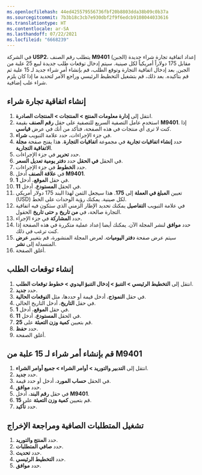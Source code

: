 ```yaml
---
ms.openlocfilehash: 44ed425579556736fbf20b8803dda38b09c0b37a
ms.sourcegitcommit: 7b3b18c3cb7e930dbf2f9f6edcb9108044033616
ms.translationtype: HT
ms.contentlocale: ar-SA
ms.lasthandoff: 07/22/2021
ms.locfileid: "6668239"
---
```

في الشركة **USP2**، يتطلب رقم الصنف **M9401** (الجبن) إعداد اتفاقية تجارة شراء جديدة مقابل 175 دولاراً أمريكياً لكل صينية. سيتم إدخال توقعات طلب جديدة لبيع 25 علبة من الجبن. بعد إدخال اتفاقية التجارة وتوقع الطلب، قم بإنشاء أمر شراء جديد لـ 15 علبة ثم قم بتأكيده. بعد ذلك، قم بتشغيل التخطيط الرئيسي وراجع الأمر لتحديد ما إذا كان يلزم شراء علب إضافية.

## <a name="create-a-purchase-trade-agreement"></a>إنشاء اتفاقية تجارة شراء

1.  انتقل إلى **إدارة معلومات المنتج > المنتجات > المنتجات الصادرة**.
2.  استخدم عامل التصفية السريع للتصفية على حقل **رقم الصنف** بقيمة **M9401**. إذا كنت لا ترى أي منتجات في هذه الصفحة، فتأكد من أنك في عرض **قياسي**. 
3.  في جزء الإجراءات، حدد علامة التبويب **شراء**.
4.  حدد **إنشاء اتفاقيات تجارية** في مجموعة **اتفاقيات التجارة**. هذا يفتح صفحة **مجلة الاتفاقية التجارية**. 
5.  حدد **تحرير** في جزء الإجراءات.
6.  في الحقل **في الحقل** حدد **دفتر يومية تعديل السعر**. 
7.  حدد **الخطوط** في جزء الإجراءات.
8.  في **علاقة الصنف** أدخل **M9401**.
9.  في حقل **الموقع**، أدخل **1**.
10. في الحقل **المستودع**، أدخل **11**.
11. تعيين **المبلغ في العملة** إلى **175**. هذا سيجعل الثمن لهذا البند 175 دولار أمريكي (USD) لكل صينية. يمكنك رؤية الوحدات على الخط.
12. في علامة التبويب **التفاصيل** يمكنك تحديد الإطار الزمني الذي ستكون فيه اتفاقية التجارة صالحة، في **من تاريخ** و **حتى تاريخ** الحقول. 
12. حدد **المشاركة** في جزء الإجراء.
13. حدد **موافق** لنشر المجلة الآن. يمكنك أيضا إعداد عملية متكررة في هذه الصفحة إذا كنت ترغب في ذلك.
14. سيتم عرض صفحة **دفتر اليوميات**. لعرض المجلة المنشورة، قم بتغيير **عرض** المنسدلة إلى **نشر**. 
14. أغلق الصفحة.

## <a name="create-a-demand-forecast"></a>إنشاء توقعات الطلب

1. انتقل إلى **التخطيط الرئيسي > التنبؤ > إدخال التنبؤ اليدوي > خطوط توقعات الطلب**. 
2. حدد **جديد**.
3. في حقل **النموذج**، أدخل قيمة أو حددها، مثل **التوقعات الحالية**.
4. في حقل **التاريخ**، أدخل التاريخ الحالي.
5. في حقل **الموقع**، أدخل **1**.
6. في الحقل **المستودع**، أدخل **11**.
7. قم بتعيين **كمية وزن التعبئة** على **25**.
8. حدد **حفظ**.
9. أغلق الصفحة.

## <a name="create-a-purchase-order-for-15-trays-of-m9401"></a>قم بإنشاء أمر شراء لـ 15 علبة من M9401

1.  انتقل إلى **التدبير والتوريد > أوامر الشراء > جميع أوامر الشراء**.
2.  حدد **جديد**.
3.  في الحقل **حساب المورد**، أدخل أو حدد قيمة.
4.  حدد **موافق**.
5.  في حقل **رقم البند**، أدخل **M9401**.
6.  قم بتعيين **كمية وزن التعبئة** على **15**.
7.  حدد **تأكيد**.

## <a name="run-net-requirements-and-review-output"></a>تشغيل المتطلبات الصافية ومراجعة الإخراج

1.  حدد **المنتج والتوريد**.
2.  حدد **صافي المتطلبات**.
3.  حدد **تحديث**.
4.  حدد **التخطيط الرئيسي**.
5.  حدد **موافق**.
